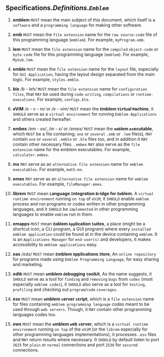 ## **Specifications**._Definitions_.**_`Emblem`_**

1.  **emblem** `MUST` mean the main subject of this document, which itself is a `software` and a `programming language` for making other software.

2.  **emb** `MUST` mean the `file extension` name for the `raw source-code` file of this programming language (`emblem`). For example, `myProgram.emb`.

3.  **lem** `MUST` mean the `file extension` name for the `compiled` `object-code` or `byte-code` file for this programming language (`emblem`). For example, `MySub.lem`.

4.  **emble** `MUST` mean the `file extension` name for the `layout` file, especially for `GUI Application`, having the layout design separated from the main logic. For example, `styles.emble`.

5.  **ble** _/b - leh/_ `MUST` mean the `file extension` name for `configuration files`, that `MAY` be used during `code-writing`, `compilations` or `runtime-executions`. For example, `configs.ble`.

6.  **eViM** _/e - v - m/_ or _/e - vim/_ `MUST` mean the **`E`mblem `Vi`rtual `M`achine**, it `SHOULD` serve as a `virtual environment` for running `Emblem Applications` and others created hereafter.

7.  **embex** _/em - ex/_, _/m - x/_ or _/emex/_ `MUST` mean the **`emb`lem `ex`ecutable**, which `MUST` be a file containing; `one` or `several` `.emb` or `.lem` file(s), `MAY` contain `one` or `several` `.emble` or `.ble` files too, and in addition it `MAY` contain other necessary files. `.embex` `MAY` also serve as the `file extension` name for the emblem executables. For example, `calculator.embex`.

8.  **mx** `MAY` serve as an `alternative file extension` name for `emblem executables`. For example, `math.mx`.

9.  **emex** `MAY` serve as an `alternative file extension` name for `emblem executables`. For example, `fileManager.emex`.

10. **librem** `MUST` mean **`L`anguage `I`ntegration `Br`idge for `Em`blem**. A `virtual runtime environment` running `on top` of `eViM`, it `SHOULD` enable `emblem` process and run programs or codes written in other programming languages, and it `SHOULD` be `implemented` in other programming languages to enable `emblem` run in them.

11. **emapps** `MUST` mean **`Em`blem `App`lication `S`uites**, a place (might be a shortcut icon, a CLI program, a GUI program) where every `installed emblem application` could be found at in the device containing `emblem`. It is an `Applications Manager` for `end-user(s)` and developers, it makes accessibility to `emblem applications` easy.

12. **eas** _/e&#0225;s/_ `MUST` mean **`E`mblem `A`pplications `S`tore**, An `online repository` for programs made using `Emblem Programming Language`, for easy sharing and marketing.

13. **edtk** `MUST` mean **`e`mblem `d`ebugging `t`ool`k`it**, As the name suggests, it `SHOULD` serve as a tool for `finding` and `removing` `bugs` from `codes` (most especially `emblem codes`), it `SHOULD` also serve as a tool for `testing`, `profiling` and checking out `program`/`code` `coverages`.

14. **ess** `MUST` mean **`e`mblem `s`erver `s`cript**, which is a `file extension` name for files containing `emblem programming language` codes meant to be used through `web servers`. Though, it `MAY` contain other programming languages codes too.

15. **ews** `MUST` mean the **`e`mblem `w`eb `s`erver**, which is a `virtual runtime environment` running `on top` of the `eViM` (or the `librem` especially for other programming languages implementations), it processes `.ess` files and `MAY` return results where necessary. It `SHOULD` by default listen to port `3625` for `plain` or `normal` connections and port `2536` for `secured` connections.

